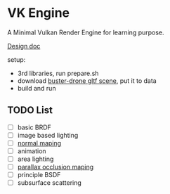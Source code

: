 # VK Engine
A Minimal Vulkan Render Engine for learning purpose.

[Design doc](doc/doc.md)

setup: 
* 3rd libraries, run prepare.sh
* download [buster-drone gltf scene](https://sketchfab.com/3d-models/buster-drone-294e79652f494130ad2ab00a13fdbafd), put it to data
* build and run


## TODO List
- [ ] basic BRDF
- [ ] image based lighting
- [ ] [normal maping](https://learnopengl.com/Advanced-Lighting/Normal-Mapping)
- [ ] animation
- [ ] area lighting
- [ ] [parallax occlusion maping](https://learnopengl.com/Advanced-Lighting/Parallax-Mapping)
- [ ] principle BSDF
- [ ] subsurface scattering